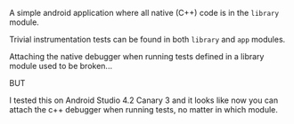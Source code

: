 A simple android application where all native (C++) code is in the `library` module.

Trivial instrumentation tests can be found in both `library` and `app` modules.

Attaching the native debugger when running tests defined in a library module used to be broken...

BUT

I tested this on Android Studio 4.2 Canary 3 and it looks like now you can attach the c++ debugger when running tests, no matter in which module.